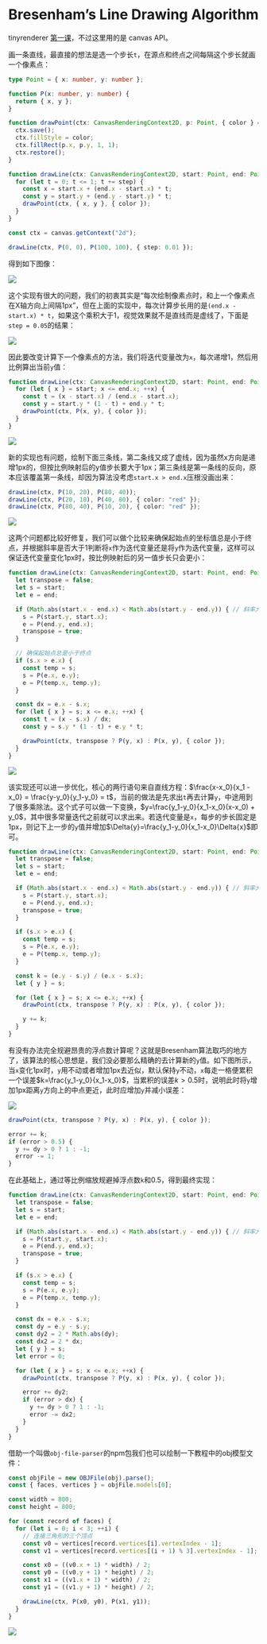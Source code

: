 # Bresenham’s Line Drawing Algorithm

tinyrenderer [第一课](https://github.com/ssloy/tinyrenderer/wiki/Lesson-1:-Bresenham%E2%80%99s-Line-Drawing-Algorithm)，不过这里用的是 canvas API。

画一条直线，最直接的想法是选一个步长`t`，在源点和终点之间每隔这个步长就画一个像素点：

```ts
type Point = { x: number, y: number };

function P(x: number, y: number) {
  return { x, y };
}

function drawPoint(ctx: CanvasRenderingContext2D, p: Point, { color } = { color: 'black' }) {
  ctx.save();
  ctx.fillStyle = color;
  ctx.fillRect(p.x, p.y, 1, 1);
  ctx.restore();
}

function drawLine(ctx: CanvasRenderingContext2D, start: Point, end: Point, { color, step } = { color: 'black', step: 0.01 }) {
  for (let t = 0; t <= 1; t += step) {
    const x = start.x + (end.x - start.x) * t;
    const y = start.y + (end.y - start.y) * t;
    drawPoint(ctx, { x, y }, { color });
  }
}

const ctx = canvas.getContext("2d");

drawLine(ctx, P(0, 0), P(100, 100), { step: 0.01 });
```

<script>
function P(x, y) {
  return { x, y };
}

function drawPoint(ctx, p, { color = 'black' }) {
  ctx.save();
  ctx.fillStyle = color;
  ctx.fillRect(p.x, p.y, 1, 1);
  ctx.restore();
}

function drawLine(ctx, start, end, { color = 'black', step = 0.01 }) {
  for (let t = 0; t <= 1; t += step) {
    const x = start.x + (end.x - start.x) * t;
    const y = start.y + (end.y - start.y) * t;
    drawPoint(ctx, { x, y }, { color });
  }
}
</script>

得到如下图像：

<img src="./naive-algorithm.png" />

这个实现有很大的问题，我们的初衷其实是“每次绘制像素点时，和上一个像素点在X轴方向上间隔1px”，但在上面的实现中，每次计算步长用的是`(end.x - start.x) * t`，如果这个乘积大于1，视觉效果就不是直线而是虚线了，下面是`step = 0.05`的结果：

<img src="./naive-error.png" />

因此要改变计算下一个像素点的方法，我们将迭代变量改为`x`，每次递增1，然后用比例算出当前`y`值：

```ts
function drawLine(ctx: CanvasRenderingContext2D, start: Point, end: Point, { color } = { color: 'black' }) {
  for (let { x } = start; x <= end.x; ++x) {
    const t = (x - start.x) / (end.x - start.x);
    const y = start.y * (1 - t) + end.y * t;
    drawPoint(ctx, P(x, y), { color });
  }
}
```

<img src="./opt-algorithm.png" />

新的实现也有问题，绘制下面三条线，第二条线又成了虚线，因为虽然x方向是递增1px的，但按比例映射后的y值步长要大于1px；第三条线是第一条线的反向，原本应该覆盖第一条线，却因为算法没考虑`start.x > end.x`压根没画出来：

```ts
drawLine(ctx, P(10, 20), P(80, 40));
drawLine(ctx, P(20, 10), P(40, 80), { color: "red" });
drawLine(ctx, P(80, 40), P(10, 20), { color: "red" });
```

<img src="./opt-error.png" />

这两个问题都比较好修复，我们可以做个比较来确保起始点的坐标值总是小于终点，并根据斜率是否大于1判断将`x`作为迭代变量还是将`y`作为迭代变量，这样可以保证迭代变量变化1px时，按比例映射后的另一值步长只会更小：

```ts
function drawLine(ctx: CanvasRenderingContext2D, start: Point, end: Point, { color } = { color: 'black' }) {
  let transpose = false;
  let s = start;
  let e = end;

  if (Math.abs(start.x - end.x) < Math.abs(start.y - end.y)) { // 斜率大于1，delta y > delta x，转置
    s = P(start.y, start.x);
    e = P(end.y, end.x);
    transpose = true;
  }

  // 确保起始点总是小于终点
  if (s.x > e.x) {
    const temp = s;
    s = P(e.x, e.y);
    e = P(temp.x, temp.y);
  }

  const dx = e.x - s.x;
  for (let { x } = s; x <= e.x; ++x) {
    const t = (x - s.x) / dx;
    const y = s.y * (1 - t) + e.y * t;

    drawPoint(ctx, transpose ? P(y, x) : P(x, y), { color });
  }
}
```

<img src="./opt-fixed.png" />

该实现还可以进一步优化，核心的两行语句来自直线方程：$\frac{x-x_0}{x_1 - x_0} = \frac{y-y_0}{y_1-y_0} = t$，当前的做法是先求出`t`再去计算`y`，中途用到了很多乘除法。这个式子可以做一下变换，$y=\frac{y_1-y_0}{x_1-x_0}(x-x_0) + y_0$，其中很多常量迭代之前就可以求出来。若迭代变量是`x`，每步的步长固定是1px，则记下上一步的`y`值并增加$\Delta{y}=\frac{y_1-y_0}{x_1-x_0}\Delta{x}$即可。

```ts
function drawLine(ctx: CanvasRenderingContext2D, start: Point, end: Point, { color } = { color: 'black' }) {
  let transpose = false;
  let s = start;
  let e = end;

  if (Math.abs(start.x - end.x) < Math.abs(start.y - end.y)) { // 斜率大于1，delta y > delta x
    s = P(start.y, start.x);
    e = P(end.y, end.x);
    transpose = true;
  }

  if (s.x > e.x) {
    const temp = s;
    s = P(e.x, e.y);
    e = P(temp.x, temp.y);
  }

  const k = (e.y - s.y) / (e.x - s.x);
  let { y } = s;

  for (let { x } = s; x <= e.x; ++x) {
    drawPoint(ctx, transpose ? P(y, x) : P(x, y), { color });

    y += k;
  }
}
```

有没有办法完全规避昂贵的浮点数计算呢？这就是Bresenham算法取巧的地方了，该算法的核心思想是，我们没必要那么精确的去计算新的`y`值。如下图所示，当`x`变化1px时，`y`用不动或者增加1px去近似，默认保持`y`不动，`x`每走一格便累积一个误差$k=\frac{y_1-y_0}{x_1-x_0}$，当累积的误差$k>0.5$时，说明此时将`y`增加1px距离`y`方向上的中点更近，此时应增加`y`并减小误差：

<img src="./Bresenham-algorithm.png" />

```ts
drawPoint(ctx, transpose ? P(y, x) : P(x, y), { color });

error += k;
if (error > 0.5) {
  y += dy > 0 ? 1 : -1;
  error -= 1;
}
```

在此基础上，通过等比例缩放规避掉浮点数`k`和0.5，得到最终实现：

```ts
function drawLine(ctx: CanvasRenderingContext2D, start: Point, end: Point, { color } = { color: 'black' }) {
  let transpose = false;
  let s = start;
  let e = end;

  if (Math.abs(start.x - end.x) < Math.abs(start.y - end.y)) { // 斜率大于1，delta y > delta x
    s = P(start.y, start.x);
    e = P(end.y, end.x);
    transpose = true;
  }

  if (s.x > e.x) {
    const temp = s;
    s = P(e.x, e.y);
    e = P(temp.x, temp.y);
  }

  const dx = e.x - s.x;
  const dy = e.y - s.y;
  const dy2 = 2 * Math.abs(dy);
  const dx2 = 2 * dx;
  let { y } = s;
  let error = 0;

  for (let { x } = s; x <= e.x; ++x) {
    drawPoint(ctx, transpose ? P(y, x) : P(x, y), { color });

    error += dy2;
    if (error > dx) {
      y += dy > 0 ? 1 : -1;
      error -= dx2;
    }
  }
}
```

借助一个叫做`obj-file-parser`的npm包我们也可以绘制一下教程中的obj模型文件：

```ts
const objFile = new OBJFile(obj).parse();
const { faces, vertices } = objFile.models[0];

const width = 800;
const height = 800;

for (const record of faces) {
  for (let i = 0; i < 3; ++i) {
    // 连接三角形的三个顶点
    const v0 = vertices[record.vertices[i].vertexIndex - 1];
    const v1 = vertices[record.vertices[(i + 1) % 3].vertexIndex - 1];

    const x0 = ((v0.x + 1) * width) / 2;
    const y0 = ((v0.y + 1) * height) / 2;
    const x1 = ((v1.x + 1) * width) / 2;
    const y1 = ((v1.y + 1) * height) / 2;

    drawLine(ctx, P(x0, y0), P(x1, y1));
  }
}
```

<img src="./model.png" />
